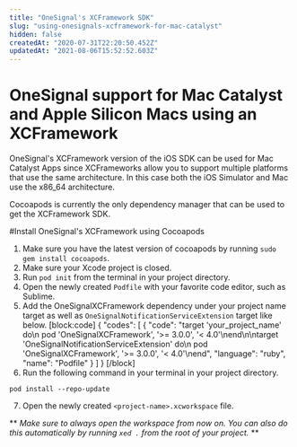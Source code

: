 ```yaml
---
title: "OneSignal's XCFramework SDK"
slug: "using-onesignals-xcframework-for-mac-catalyst"
hidden: false
createdAt: "2020-07-31T22:20:50.452Z"
updatedAt: "2021-08-06T15:52:52.603Z"
---
```

# OneSignal support for Mac Catalyst and Apple Silicon Macs using an XCFramework

OneSignal's XCFramework version of the iOS SDK can be used for Mac Catalyst Apps since XCFrameworks allow you to support multiple platforms that use the same architecture. In this case both the iOS Simulator and Mac use the x86_64 architecture. 

Cocoapods is currently the only dependency manager that can be used to get the XCFramework SDK. 

#Install OneSignal's XCFramework using Cocoapods
1. Make sure you have the latest version of cocoapods by running `sudo gem install cocoapods`.
2. Make sure your Xcode project is closed.
3. Run `pod init` from the terminal in your project directory.
4. Open the newly created `Podfile` with your favorite code editor, such as Sublime.
5. Add the OneSignalXCFramework dependency under your project name target as well as `OneSignalNotificationServiceExtension` target like below.
[block:code]
{
  "codes": [
    {
      "code": "target 'your_project_name' do\n  pod 'OneSignalXCFramework', '>= 3.0.0', '< 4.0'\nend\n\ntarget 'OneSignalNotificationServiceExtension' do\n  pod 'OneSignalXCFramework', '>= 3.0.0', '< 4.0'\nend",
      "language": "ruby",
      "name": "Podfile"
    }
  ]
}
[/block]
6. Run the following command in your terminal in your project directory.

`pod install --repo-update`

7. Open the newly created `<project-name>.xcworkspace` file.

** *Make sure to always open the workspace from now on. You can also do this automatically by running `xed .` from the root of your project.* **
